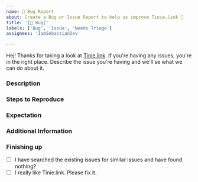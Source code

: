 ```yaml
---
name: 🐛 Bug Report
about: Create a Bug or Issue Report to help us improve Tinie.link 🫶
title: '[🐛 Bug]'
labels: ['Bug', 'Issue', 'Needs Triage']
assignees: 'IamSebastianDev'

---
```


Hej! Thanks for taking a look at [Tinie.link](https://tinie.link). If you're having any issues, you're in the right place. Describe the issue you're having and we'll se what we can do about it.

### Description

<!-- A clear and concise description of the bug and it's happenstances -->

### Steps to Reproduce

<!-- How we can reproduce the issue -->

### Expectation

<!-- A description of what you expected to happen. -->

### Additional Information

<!-- Screenshots, Os, Browser, any additional Context goes here -->

### Finishing up

- [ ] I have searched the existing issues for similar issues and have found nothing?
- [ ] I really like Tinie.link. Please fix it.